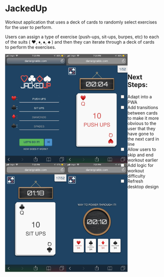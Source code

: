 # JackedUp

Workout application that uses a deck of cards to randomly select exercises for the user to perform. 

Users can assign a type of exercise (push-ups, sit-ups, burpes, etc) to each of the suits ( &hearts;, &diams;, &spades;, &clubs; ) and then they can iterate through a deck of cards to perform the exercises.

<div style="display:block">
 <img align="left" width="200" src="https://raw.githubusercontent.com/dgiraldo313/JackedUp/master/README_assets/images/IMG_7421.jpg">
 <img align="left" width="200" src="https://raw.githubusercontent.com/dgiraldo313/JackedUp/master/README_assets/images/IMG_7422.jpg">
 <img align="left" width="200" src="https://raw.githubusercontent.com/dgiraldo313/JackedUp/master/README_assets/images/IMG_7423.jpg">
 <img align="left" width="200" src="https://raw.githubusercontent.com/dgiraldo313/JackedUp/master/README_assets/images/IMG_7424.jpg">
 <br>
</div>


<br>



## Next Steps:
 - [ ] Adapt into a PWA
 - [ ] Add transitions between cards to make it more obvious to the user that they have gone to the next card in line
 - [ ] Allow users to skip and end workout earlier
 - [ ] Add logic for workout difficulty
 - [ ] Refresh desktop design
